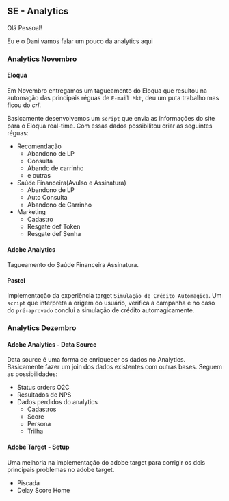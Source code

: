 ## SE - Analytics

Olá Pessoal!

Eu e o Dani vamos falar um pouco da analytics aqui

### Analytics Novembro

#### Eloqua

Em Novembro entregamos um tagueamento do Eloqua que resultou na automação das principais réguas de ```E-mail Mkt```, deu um puta trabalho mas ficou do *crl*.

Basicamente desenvolvemos um ```script``` que envia as informações do site para o Eloqua real-time. Com essas dados possibilitou criar as seguintes réguas:

  - Recomendação
    - Abandono de LP
    - Consulta
    - Abando de carrinho
    - e outras
  - Saúde Financeira(Avulso e Assinatura)
    - Abandono de LP
    - Auto Consulta 
    - Abandono de Carrinho
  - Marketing
    - Cadastro
    - Resgate def Token
    - Resgate def Senha
    
#### Adobe Analytics

Tagueamento do Saúde Financeira Assinatura.

#### Pastel

Implementação da experiência target ```Simulação de Crédito Automagica```. Um ```script``` que interpreta a origem do usuário, verifica a campanha e no caso do ```pré-aprovado``` conclui a simulação de crédito automagicamente.
    
    
    
### Analytics Dezembro

#### Adobe Analytics - Data Source

Data source é uma forma de enriquecer os dados no Analytics. Basicamente fazer um join dos dados existentes com outras bases. Seguem as possibilidades:

  - Status orders O2C
  - Resultados de NPS
  - Dados perdidos do analytics
    - Cadastros
    - Score
    - Persona
    - Trilha

#### Adobe Target - Setup

Uma melhoria na implementação do adobe target para corrigir os dois principais problemas no adobe target.

  - Piscada
  - Delay Score Home
